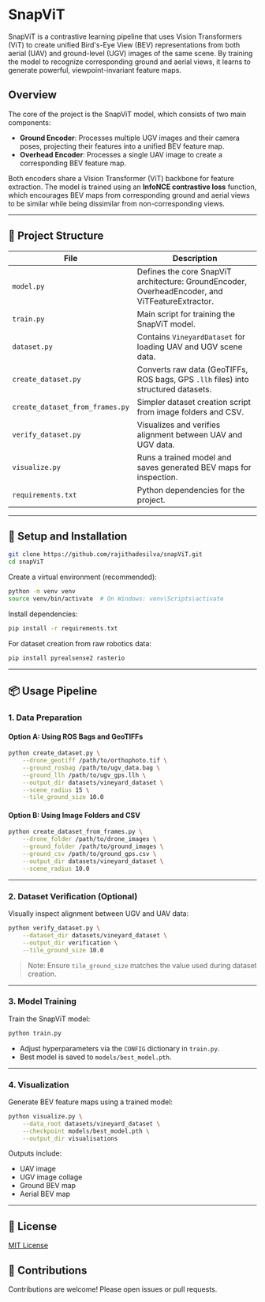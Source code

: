 
# SnapViT

SnapViT is a contrastive learning pipeline that uses Vision Transformers (ViT) to create unified Bird's-Eye View (BEV) representations from both aerial (UAV) and ground-level (UGV) images of the same scene. By training the model to recognize corresponding ground and aerial views, it learns to generate powerful, viewpoint-invariant feature maps.

## Overview

The core of the project is the SnapViT model, which consists of two main components:

- **Ground Encoder**: Processes multiple UGV images and their camera poses, projecting their features into a unified BEV feature map.
- **Overhead Encoder**: Processes a single UAV image to create a corresponding BEV feature map.

Both encoders share a Vision Transformer (ViT) backbone for feature extraction. The model is trained using an **InfoNCE contrastive loss** function, which encourages BEV maps from corresponding ground and aerial views to be similar while being dissimilar from non-corresponding views.

---

## 📁 Project Structure

| File | Description |
|------|-------------|
| `model.py` | Defines the core SnapViT architecture: GroundEncoder, OverheadEncoder, and ViTFeatureExtractor. |
| `train.py` | Main script for training the SnapViT model. |
| `dataset.py` | Contains `VineyardDataset` for loading UAV and UGV scene data. |
| `create_dataset.py` | Converts raw data (GeoTIFFs, ROS bags, GPS `.llh` files) into structured datasets. |
| `create_dataset_from_frames.py` | Simpler dataset creation script from image folders and CSV. |
| `verify_dataset.py` | Visualizes and verifies alignment between UAV and UGV data. |
| `visualize.py` | Runs a trained model and saves generated BEV maps for inspection. |
| `requirements.txt` | Python dependencies for the project. |

---

## 🚀 Setup and Installation

```bash
git clone https://github.com/rajithadesilva/snapViT.git
cd snapViT
```

Create a virtual environment (recommended):

```bash
python -m venv venv
source venv/bin/activate  # On Windows: venv\Scripts\activate
```

Install dependencies:

```bash
pip install -r requirements.txt
```

For dataset creation from raw robotics data:

```bash
pip install pyrealsense2 rasterio
```

---

## 📦 Usage Pipeline

### 1. Data Preparation

#### Option A: Using ROS Bags and GeoTIFFs

```bash
python create_dataset.py \
    --drone_geotiff /path/to/orthophoto.tif \
    --ground_rosbag /path/to/ugv_data.bag \
    --ground_llh /path/to/ugv_gps.llh \
    --output_dir datasets/vineyard_dataset \
    --scene_radius 15 \
    --tile_ground_size 10.0
```

#### Option B: Using Image Folders and CSV

```bash
python create_dataset_from_frames.py \
    --drone_folder /path/to/drone_images \
    --ground_folder /path/to/ground_images \
    --ground_csv /path/to/ground_gps.csv \
    --output_dir datasets/vineyard_dataset \
    --scene_radius 10.0
```

---

### 2. Dataset Verification (Optional)

Visually inspect alignment between UGV and UAV data:

```bash
python verify_dataset.py \
    --dataset_dir datasets/vineyard_dataset \
    --output_dir verification \
    --tile_ground_size 10.0
```

> Note: Ensure `tile_ground_size` matches the value used during dataset creation.

---

### 3. Model Training

Train the SnapViT model:

```bash
python train.py
```

- Adjust hyperparameters via the `CONFIG` dictionary in `train.py`.
- Best model is saved to `models/best_model.pth`.

---

### 4. Visualization

Generate BEV feature maps using a trained model:

```bash
python visualize.py \
    --data_root datasets/vineyard_dataset \
    --checkpoint models/best_model.pth \
    --output_dir visualisations
```

Outputs include:
- UAV image
- UGV image collage
- Ground BEV map
- Aerial BEV map

---

## 📄 License

[MIT License](LICENSE)

## 🤝 Contributions

Contributions are welcome! Please open issues or pull requests.

